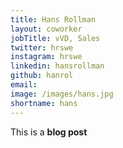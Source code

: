 ```yaml
---
title: Hans Rollman
layout: coworker
jobTitle: vVD, Sales
twitter: hrswe
instagram: hrswe
linkedin: hansrollman
github: hanrol
email: 
image: /images/hans.jpg
shortname: hans
---
```


This is a **blog post**